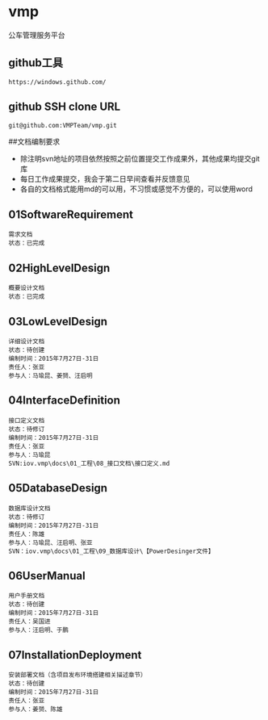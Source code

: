 # vmp
公车管理服务平台

## github工具
	https://windows.github.com/

## github SSH clone URL
	git@github.com:VMPTeam/vmp.git

##文档编制要求
- 除注明svn地址的项目依然按照之前位置提交工作成果外，其他成果均提交git库
- 每日工作成果提交，我会于第二日早间查看并反馈意见
- 各自的文档格式能用md的可以用，不习惯或感觉不方便的，可以使用word

## 01SoftwareRequirement
	需求文档
	状态：已完成

## 02HighLevelDesign
	概要设计文档
	状态：已完成

## 03LowLevelDesign
	详细设计文档
	状态：待创建
	编制时间：2015年7月27日-31日
	责任人：张亚
	参与人：马瑜昆、姜赟、汪启明

## 04InterfaceDefinition
	接口定义文档
	状态：待修订
	编制时间：2015年7月27日-31日
	责任人：张亚
	参与人：马瑜昆
	SVN:iov.vmp\docs\01_工程\08_接口文档\接口定义.md

## 05DatabaseDesign
	数据库设计文档
	状态：待修订
	编制时间：2015年7月27日-31日
	责任人：陈雄
	参与人：马瑜昆、汪启明、张亚
	SVN：iov.vmp\docs\01_工程\09_数据库设计\【PowerDesinger文件】

## 06UserManual
	用户手册文档
	状态：待创建
	编制时间：2015年7月27日-31日
	责任人：吴国进
	参与人：汪启明、于鹏

## 07InstallationDeployment
	安装部署文档（含项目发布环境搭建相关描述章节）
	状态：待创建
	编制时间：2015年7月27日-31日
	责任人：张亚
	参与人：姜赟、陈雄
